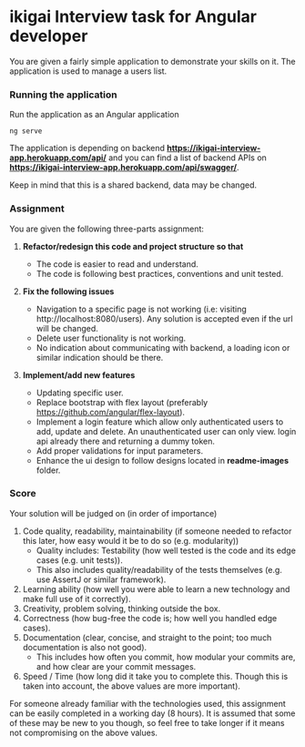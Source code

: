 # ikigai Interview task for Angular developer 

You are given a fairly simple application to demonstrate your skills on it. The application is used to manage a users list.

### Running the application

Run the application as an Angular application
 
```
ng serve
```

The application is depending on backend **https://ikigai-interview-app.herokuapp.com/api/** and you can find a list of backend APIs on **https://ikigai-interview-app.herokuapp.com/api/swagger/**.

Keep in mind that this is a shared backend, data may be changed.

### Assignment

You are given the following three-parts assignment:

1. **Refactor/redesign this code and project structure so that**
    * The code is easier to read and understand.
    * The code is following best practices, conventions and unit tested.

2. **Fix the following issues**
    * Navigation to a specific page is not working (i.e: visiting http://localhost:8080/users). Any solution is accepted even if the url will be changed.
    * Delete user functionality is not working.
    * No indication about communicating with backend, a loading icon or similar indication should be there.

3. **Implement/add new features**
    * Updating specific user.
    * Replace bootstrap with flex layout (preferably https://github.com/angular/flex-layout).
    * Implement a login feature which allow only authenticated users to add, update and delete. An unauthenticated user can only view. login api already there and returning a dummy token.
	* Add proper validations for input parameters.
	* Enhance the ui design to follow designs located in **readme-images** folder.
	
### Score

Your solution will be judged on (in order of importance)

1. Code quality, readability, maintainability (if someone needed to refactor this later, how easy would it be to do so (e.g. modularity))
    * Quality includes: Testability (how well tested is the code and its edge cases (e.g. unit tests)).
    * This also includes quality/readability of the tests themselves (e.g. use AssertJ or similar framework).
2. Learning ability (how well you were able to learn a new technology and make full use of it correctly).
3. Creativity, problem solving, thinking outside the box.
4. Correctness (how bug-free the code is; how well you handled edge cases).
5. Documentation (clear, concise, and straight to the point; too much documentation is also not good).
    * This includes how often you commit, how modular your commits are, and how clear are your commit messages.
6. Speed / Time (how long did it take you to complete this. Though this is taken into account, the above values are more important).

For someone already familiar with the technologies used, this assignment can be easily completed in a working day (8 hours). It is assumed that some of these may be new to you though, so feel free to take longer if it means not compromising on the above values.
